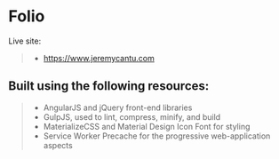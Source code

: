 # Folio
Live site: 
>- https://www.jeremycantu.com

Built using the following resources:
----------------------------------------------------

>- AngularJS and jQuery front-end libraries
>- GulpJS, used to lint, compress, minify, and build
>- MaterializeCSS and Material Design Icon Font for styling
>- Service Worker Precache for the progressive web-application aspects
